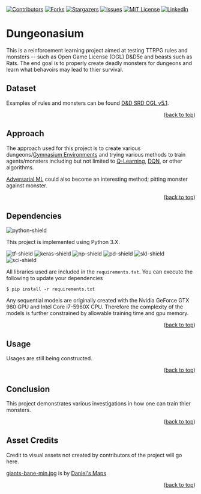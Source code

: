 <a name="readme-top"></a>

<!-- PROJECT SHIELDS -->
[![Contributors][contributors-shield]][contributors-url]
[![Forks][forks-shield]][forks-url]
[![Stargazers][stars-shield]][stars-url]
[![Issues][issues-shield]][issues-url]
[![MIT License][license-shield]][license-url]
[![LinkedIn][linkedin-shield]][linkedin-url]

<!-- [![Logo][logo]][logo-url] -->

# Dungeonasium

This is a reinforcement learning project aimed at testing TTRPG rules and monsters -- such as Open Game License (OGL) D&D5e and beasts such as Rats. The end goal is to properly create deadly monsters for dungeons and learn what behavoirs may lead to thier survival.

## Dataset

Examples of rules and monsters can be found [D&D SRD OGL v5.1](https://media.wizards.com/2016/downloads/DND/SRD-OGL_V5.1.pdf).

<p align="right">(<a href="#readme-top">back to top</a>)</p>


## Approach

The approach used for this project is to create various dungeons/[Gymnasium Environments](https://gymnasium.farama.org/api/env/) and trying various methods to train agents/monsters including but not limited to [Q-Learning](https://en.wikipedia.org/wiki/Q-learning), [DQN](https://en.wikipedia.org/wiki/Q-learning#Deep_Q-learning), or other algorithms.

[Adversarial ML](https://en.wikipedia.org/wiki/Adversarial_machine_learning) could also become an interesting method; pitting monster against monster.

<p align="right">(<a href="#readme-top">back to top</a>)</p>


## Dependencies

![python-shield]

This project is implemented using Python 3.X. 

![tf-shield]
![keras-shield]
![np-shield]
![pd-shield]
![skl-shield]
![sci-shield]

All libraries used are included in the `requirements.txt`. You can execute the following to update your dependencies

```
$ pip install -r requirements.txt
```


Any sequential models are originally created with the Nvidia GeForce GTX 980 GPU and Intel Core i7-5960X CPU. Therefore the complexity of the models is further constrained by allowable training time and gpu memory.

<p align="right">(<a href="#readme-top">back to top</a>)</p>

## Usage

Usages are still being constructed.

<p align="right">(<a href="#readme-top">back to top</a>)</p>


## Conclusion

This project demonstrates various investigations in how one can train thier monsters.

<p align="right">(<a href="#readme-top">back to top</a>)</p>

## Asset Credits

Credit to visual assets not created by contributors of the project will go here.

[giants-bane-min.jpg](https://danielsmaps.com/dungeon-battlemaps/) is by [Daniel's Maps](https://danielsmaps.com/about/)

<p align="right">(<a href="#readme-top">back to top</a>)</p>


<!-- MARKDOWN LINKS & IMAGES -->
<!-- https://www.markdownguide.org/basic-syntax/#reference-style-links -->
[contributors-shield]: https://img.shields.io/github/contributors/Acbarakat/CrystalVision.svg?style=for-the-badge
[contributors-url]: https://github.com/Acbarakat/CrystalVision/graphs/contributors
[forks-shield]: https://img.shields.io/github/forks/Acbarakat/CrystalVision.svg?style=for-the-badge
[forks-url]: https://github.com/Acbarakat/CrystalVision/network/members
[stars-shield]: https://img.shields.io/github/stars/Acbarakat/CrystalVision.svg?style=for-the-badge
[stars-url]: https://github.com/Acbarakat/CrystalVision/stargazers
[issues-shield]: https://img.shields.io/github/issues/Acbarakat/CrystalVision.svg?style=for-the-badge
[issues-url]: https://github.com/Acbarakat/CrystalVision/issues
[license-shield]: https://img.shields.io/github/license/Acbarakat/CrystalVision.svg?style=for-the-badge
[license-url]: https://github.com/Acbarakat/CrystalVision/blob/main/LICENSE.md
[linkedin-shield]: https://img.shields.io/badge/-LinkedIn-black.svg?style=for-the-badge&logo=linkedin&colorB=555
[linkedin-url]: https://www.linkedin.com/in/allonte-barakat/
[python-shield]: https://img.shields.io/badge/Python-FFD43B?style=for-the-badge&logo=python&logoColor=blue
[tf-shield]: https://img.shields.io/badge/TensorFlow-FF6F00?style=for-the-badge&logo=tensorflow&logoColor=white
[keras-shield]: https://img.shields.io/badge/Keras-FF0000?style=for-the-badge&logo=keras&logoColor=white
[np-shield]: https://img.shields.io/badge/Numpy-777BB4?style=for-the-badge&logo=numpy&logoColor=white
[pd-shield]: https://img.shields.io/badge/Pandas-2C2D72?style=for-the-badge&logo=pandas&logoColor=white
[skl-shield]: https://img.shields.io/badge/scikit_learn-F7931E?style=for-the-badge&logo=scikit-learn&logoColor=white
[sci-shield]: https://img.shields.io/badge/SciPy-654FF0?style=for-the-badge&logo=SciPy&logoColor=white
[logo]: https://repository-images.githubusercontent.com/616501925/3051c914-b18a-42ab-96e1-96d6fb7e2b81
[logo-url]: https://github.com/Acbarakat/Dungeonasium
